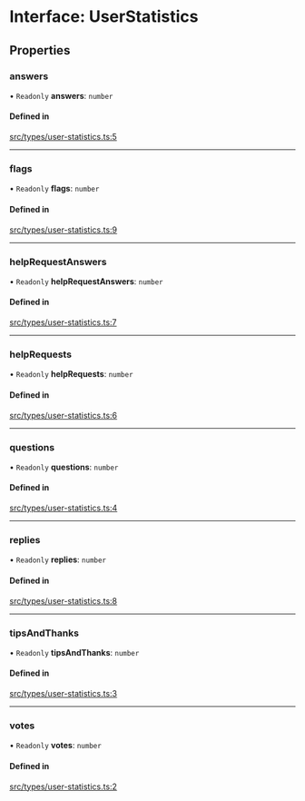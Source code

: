 # Interface: UserStatistics

## Properties

### answers

• `Readonly` **answers**: `number`

#### Defined in

[src/types/user-statistics.ts:5](https://github.com/bhavjitChauhan/khan-api/blob/649b2610/src/types/user-statistics.ts#L5)

___

### flags

• `Readonly` **flags**: `number`

#### Defined in

[src/types/user-statistics.ts:9](https://github.com/bhavjitChauhan/khan-api/blob/649b2610/src/types/user-statistics.ts#L9)

___

### helpRequestAnswers

• `Readonly` **helpRequestAnswers**: `number`

#### Defined in

[src/types/user-statistics.ts:7](https://github.com/bhavjitChauhan/khan-api/blob/649b2610/src/types/user-statistics.ts#L7)

___

### helpRequests

• `Readonly` **helpRequests**: `number`

#### Defined in

[src/types/user-statistics.ts:6](https://github.com/bhavjitChauhan/khan-api/blob/649b2610/src/types/user-statistics.ts#L6)

___

### questions

• `Readonly` **questions**: `number`

#### Defined in

[src/types/user-statistics.ts:4](https://github.com/bhavjitChauhan/khan-api/blob/649b2610/src/types/user-statistics.ts#L4)

___

### replies

• `Readonly` **replies**: `number`

#### Defined in

[src/types/user-statistics.ts:8](https://github.com/bhavjitChauhan/khan-api/blob/649b2610/src/types/user-statistics.ts#L8)

___

### tipsAndThanks

• `Readonly` **tipsAndThanks**: `number`

#### Defined in

[src/types/user-statistics.ts:3](https://github.com/bhavjitChauhan/khan-api/blob/649b2610/src/types/user-statistics.ts#L3)

___

### votes

• `Readonly` **votes**: `number`

#### Defined in

[src/types/user-statistics.ts:2](https://github.com/bhavjitChauhan/khan-api/blob/649b2610/src/types/user-statistics.ts#L2)
